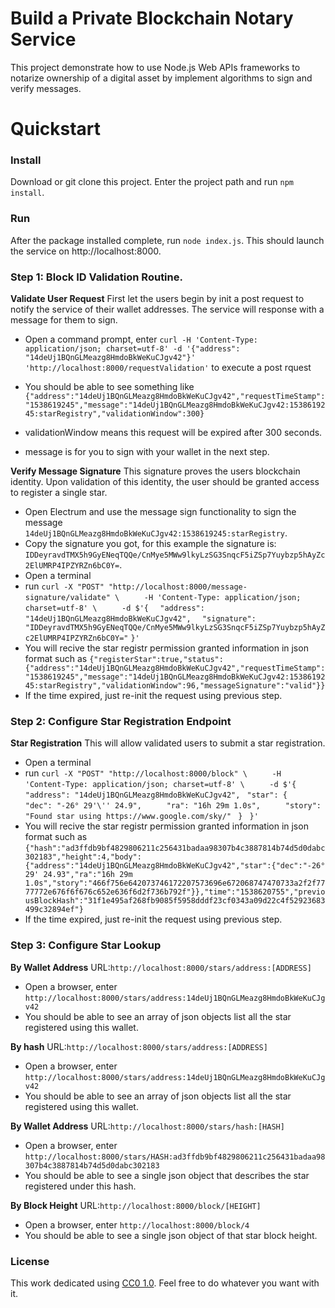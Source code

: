 # Build a Private Blockchain Notary Service
This project demonstrate how to use Node.js Web APIs frameworks to notarize ownership of a digital asset by implement algorithms to sign and verify messages.

# Quickstart

### Install
Download or git clone this project. Enter the project path and run  `npm install`.

### Run
After the package installed complete, run `node index.js`. This should launch the service on http://localhost:8000.

### Step 1: Block ID Validation Routine.
**Validate User Request** 
First let the users begin by init a post request to notify the service of their wallet addresses.
The service will response with a message for them to sign.

- Open a command prompt, enter `curl -H 'Content-Type: application/json; charset=utf-8' -d '{"address": "14deUj1BQnGLMeazg8HmdoBkWeKuCJgv42"}' 'http://localhost:8000/requestValidation'` to execute a post rquest

- You should be able to see something like ```{"address":"14deUj1BQnGLMeazg8HmdoBkWeKuCJgv42","requestTimeStamp":"1538619245","message":"14deUj1BQnGLMeazg8HmdoBkWeKuCJgv42:1538619245:starRegistry","validationWindow":300}```
- validationWindow means this request will be expired after 300 seconds.
- message is for you to sign with your wallet in the next step.


**Verify Message Signature** 
This signature proves the users blockchain identity. Upon validation of this identity, the user should be granted access to register a single star.
- Open Electrum and use the message sign functionality to sign the message `14deUj1BQnGLMeazg8HmdoBkWeKuCJgv42:1538619245:starRegistry`.
- Copy the signature you got, for this example the signature is: `IDDeyravdTMX5h9GyENeqTQQe/CnMye5MWw9lkyLzSG3SnqcF5iZSp7Yuybzp5hAyZc2ElUMRP4IPZYRZn6bC0Y=`.
- Open a terminal
- run `curl -X "POST" "http://localhost:8000/message-signature/validate" \`
        `     -H 'Content-Type: application/json; charset=utf-8' \`
        `     -d $'{`
        `  "address": "14deUj1BQnGLMeazg8HmdoBkWeKuCJgv42",`
        `  "signature": "IDDeyravdTMX5h9GyENeqTQQe/CnMye5MWw9lkyLzSG3SnqcF5iZSp7Yuybzp5hAyZc2ElUMRP4IPZYRZn6bC0Y="`
        `}'`
- You will recive the star registr permission granted information in json format such as ```{"registerStar":true,"status":{"address":"14deUj1BQnGLMeazg8HmdoBkWeKuCJgv42","requestTimeStamp":"1538619245","message":"14deUj1BQnGLMeazg8HmdoBkWeKuCJgv42:1538619245:starRegistry","validationWindow":96,"messageSignature":"valid"}}```
- If the time expired, just re-init the request using previous step.


### Step 2: Configure Star Registration Endpoint
**Star Registration** 
This will allow validated users to submit a star registration.
- Open a terminal
- run `curl -X "POST" "http://localhost:8000/block" \`
   `     -H 'Content-Type: application/json; charset=utf-8' \`
   `     -d $'{`
   ` "address": "14deUj1BQnGLMeazg8HmdoBkWeKuCJgv42",`
   ` "star": {`
   `     "dec": "-26° 29'\'' 24.9",`
   `     "ra": "16h 29m 1.0s",`
   `     "story": "Found star using https://www.google.com/sky/"`
   ` }`
   ` }'`
- You will recive the star registr permission granted information in json format such as ```{"hash":"ad3ffdb9bf4829806211c256431badaa98307b4c3887814b74d5d0dabc302183","height":4,"body":{"address":"14deUj1BQnGLMeazg8HmdoBkWeKuCJgv42","star":{"dec":"-26° 29' 24.93","ra":"16h 29m 1.0s","story":"466f756e642073746172207573696e672068747470733a2f2f7777772e676f6f676c652e636f6d2f736b792f"}},"time":"1538620755","previousBlockHash":"31f1e495af268fb9085f5958dddf23cf0343a09d22c4f52923683499c32894ef"}```
- If the time expired, just re-init the request using previous step.



### Step 3: Configure Star Lookup
**By Wallet Address**
URL:`http://localhost:8000/stars/address:[ADDRESS]`
- Open a browser, enter `http://localhost:8000/stars/address:14deUj1BQnGLMeazg8HmdoBkWeKuCJgv42`
- You should be able to see an array of json objects list all the star registered using this wallet.

**By hash**
URL:`http://localhost:8000/stars/address:[ADDRESS]`
- Open a browser, enter `http://localhost:8000/stars/address:14deUj1BQnGLMeazg8HmdoBkWeKuCJgv42`
- You should be able to see an array of json objects list all the star registered using this wallet.

**By Wallet Address**
URL:`http://localhost:8000/stars/hash:[HASH]`
- Open a browser, enter `http://localhost:8000/stars/HASH:ad3ffdb9bf4829806211c256431badaa98307b4c3887814b74d5d0dabc302183`
- You should be able to see a single json object that describes the star registered under this hash.


**By Block Height**
URL:`http://localhost:8000/block/[HEIGHT]`
- Open a browser, enter `http://localhost:8000/block/4`
- You should be able to see a single json object of that star block height.


### License

This work dedicated using
[CC0 1.0](https://creativecommons.org/publicdomain/zero/1.0/). Feel free to do
whatever you want with it.